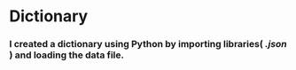 # Dictionary

### I created a dictionary using Python by importing libraries( *.json* ) and loading the data file.

